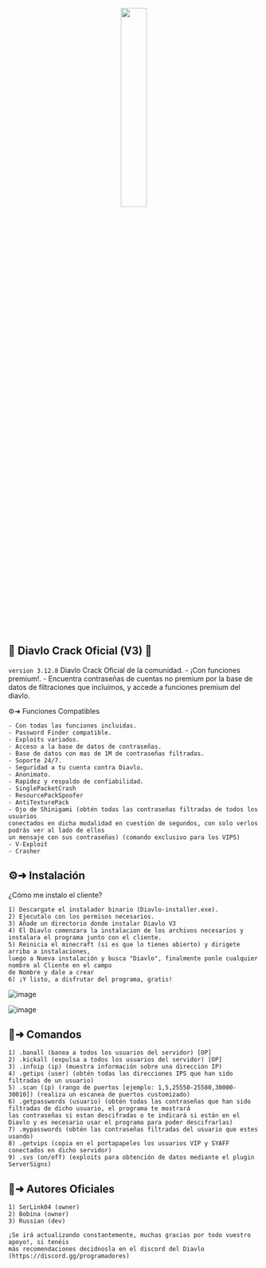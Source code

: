 
<p align="center" width="100%">
    <img width="32%" src="https://github.com/DiavloUnoficcialTeam/Diavlo-Oficcial-C/assets/156157045/ebd314a3-9102-4086-b27e-76d91a8fb676?ex=653af7e1&is=652882e1&hm=5fc90fa671f9aaf896d3bca84c732e7f5318ed03388c42d04fe9b500e0bb0323&">
</p>

## 🚀 Diavlo Crack Oficial (V3) 🚀

`version 3.12.8`
Diavlo Crack Oficial de la comunidad. - ¡Con funciones premium!. - Encuentra contraseñas de cuentas no premium por la base de datos de filtraciones que incluimos, y accede a funciones premium del diavlo.

⚙️➜ Funciones Compatibles
```
- Con todas las funciones incluidas.
- Password Finder compatible.
- Exploits variados.
- Acceso a la base de datos de contraseñas.
- Base de datos con mas de 1M de contraseñas filtradas.
- Soporte 24/7.
- Seguridad a tu cuenta contra Diavlo.
- Anonimato.
- Rapidez y respaldo de confiabilidad.
- SinglePacketCrash
- ResourcePackSpoofer
- AntiTexturePack
- Ojo de Shinigami (obtén todas las contraseñas filtradas de todos los usuarios
conectados en dicha modalidad en cuestión de segundos, con solo verlos podrás ver al lado de ellos
un mensaje con sus contraseñas) (comando exclusivo para los VIPS)
- V-Exploit
- Crasher
```

## ⚙️➜ Instalación
¿Cómo me instalo el cliente?
```
1) Descargate el instalador binario (Diavlo-installer.exe).
2) Ejecutalo con los permisos necesarios.
3) Añade un directorio donde instalar Diavlo V3
4) El Diavlo comenzara la instalacion de los archivos necesarios y instalara el programa junto con el cliente.
5) Reinicia el minecraft (si es que lo tienes abierto) y dirigete arriba a instalaciones,
luego a Nueva instalación y busca "Diavlo", finalmente ponle cualquier nombre al Cliente en el campo
de Nombre y dale a crear
6) ¡Y listo, a disfrutar del programa, gratis!
```
![image](https://github.com/DiavloUnoficcialTeam/Diavlo-Oficcial-C/assets/156157045/53332e62-46a3-4a33-8435-25c05c5a057f)

![image](https://github.com/DiavloUnoficcialTeam/Diavlo-Oficcial-C/assets/156157045/3568b69b-bc42-447a-b62f-fc3b5f1b2ba4)

## 👑➜ Comandos
```
1) .banall (banea a todos los usuarios del servidor) [OP]
2) .kickall (expulsa a todos los usuarios del servidor) [OP]
3) .infoip (ip) (muestra información sobre una dirección IP)
4) .getips (user) (obtén todas las direcciones IPS que han sido filtradas de un usuario)
5) .scan (ip) (rango de puertos [ejemplo: 1,5,25550-25580,30000-30010]) (realiza un escanea de puertos customizado)
6) .getpasswords (usuario) (obtén todas las contraseñas que han sido filtradas de dicho usuario, el programa te mostrará
las contraseñas si estan descifradas o te indicará si están en el Diavlo y es necesario usar el programa para poder descifrarlas)
7) .mypasswords (obtén las contraseñas filtradas del usuario que estes usando)
8) .getvips (copia en el portapapeles los usuarios VIP y SYAFF conectados en dicho servidor)
9) .svs (on/off) (exploits para obtención de datos mediante el plugin ServerSigns)
```

## 👑➜ Autores Oficiales
```
1) SerLink04 (owner)
2) Bobina (owner)
3) Russian (dev)

¡Se irá actualizando constantemente, muchas gracias por todo vuestro apoyo!, si tenéis
más recomendaciones decidnosla en el discord del Diavlo (https://discord.gg/programadores)
```
